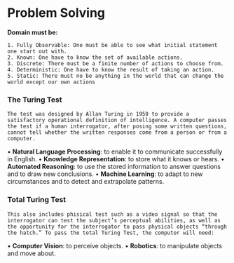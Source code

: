 # Problem Solving

**Domain must be:**
```
1. Fully Observable: One must be able to see what initial statement one start out with.
2. Known: One have to know the set of available actions.
3. Discrete: There must be a finite number of actions to choose from.
4. Deterministic: One have to know the result of taking an action.
5. Static: There must no be anything in the world that can change the world except our own actions
```

### The Turing Test
```
The test was designed by Allan Turing in 1950 to provide a satisfactory operational definition of intelligence. A computer passes the test if a human interrogator, after posing some written questions, cannot tell whether the written responses come from a person or from a computer.
```
• **Natural Language Processing**: to enable it to communicate successfully in English.
• **Knowledge Representation**: to store what it knows or hears.
• **Automated Reasoning**: to use the stored information to answer questions and to draw new conclusions.
• **Machine Learning**: to adapt to new circumstances and to detect and extrapolate patterns.

### Total Turing Test
```
This also includes phisical test such as a video signal so that the interrogator can test the subject’s perceptual abilities, as well as the opportunity for the interrogator to pass physical objects “through the hatch.” To pass the total Turing Test, the computer will need:
```
• **Computer Vision**: to perceive objects.
• **Robotics**: to manipulate objects and move about.




